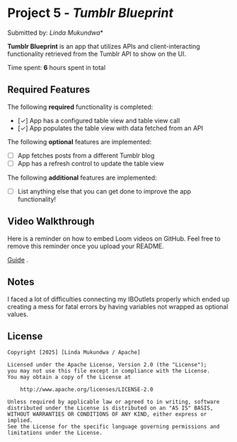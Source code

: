 # Project 5 - *Tumblr Blueprint*

Submitted by: *Linda Mukundwa**

**Tumblr Blueprint** is an app that utilizes APIs and client-interacting functionality retrieved from the Tumblr API to show on the UI.

Time spent: **6** hours spent in total

## Required Features

The following **required** functionality is completed:

- [✓] App has a configured table view and table view call
- [✓] App populates the table view with data fetched from an API


The following **optional** features are implemented:

- [ ] App fetches posts from a different Tumblr blog
- [ ] App has a refresh control to update the table view

The following **additional** features are implemented:

- [ ] List anything else that you can get done to improve the app functionality!

## Video Walkthrough

Here is a reminder on how to embed Loom videos on GitHub. Feel free to remove this reminder once you upload your README. 

[Guide](https://imgur.com/a/LRfMlx6) .

## Notes

I faced a lot of difficulties connecting my IBOutlets properly which ended up creating a mess for fatal errors by having variables not wrapped as optional values. 

## License

    Copyright [2025] [Linda Mukundwa / Apache]

    Licensed under the Apache License, Version 2.0 (the "License");
    you may not use this file except in compliance with the License.
    You may obtain a copy of the License at

        http://www.apache.org/licenses/LICENSE-2.0

    Unless required by applicable law or agreed to in writing, software
    distributed under the License is distributed on an "AS IS" BASIS,
    WITHOUT WARRANTIES OR CONDITIONS OF ANY KIND, either express or implied.
    See the License for the specific language governing permissions and
    limitations under the License.
